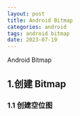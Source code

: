 ```yaml
---
layout: post
title: Android Bitmap
categories: android
tags: android bitmap
date: 2023-07-19
---
```

Android Bitmap 
<!--more-->

## 1.创建 Bitmap
### 1.1 创建空位图
